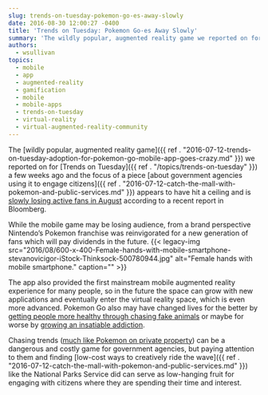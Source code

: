```yaml
---
slug: trends-on-tuesday-pokemon-go-es-away-slowly
date: 2016-08-30 12:00:27 -0400
title: 'Trends on Tuesday: Pokemon Go-es Away Slowly'
summary: 'The wildly popular, augmented reality game we reported on for Trends on Tuesday a few weeks ago and the focus of a piece about government agencies using it to engage citizens appears to have hit a ceiling and is slowly losing active fans in August according to a recent report in Bloomberg. While the mobile game may'
authors:
  - wsullivan
topics:
  - mobile
  - app
  - augmented-reality
  - gamification
  - mobile
  - mobile-apps
  - trends-on-tuesday
  - virtual-reality
  - virtual-augmented-reality-community
---
```


The [wildly popular, augmented reality game]({{ ref . "2016-07-12-trends-on-tuesday-adoption-for-pokemon-go-mobile-app-goes-crazy.md" }}) we reported on for [Trends on Tuesday]({{ ref . "/topics/trends-on-tuesday" }}) a few weeks ago and the focus of a piece [about government agencies using it to engage citizens]({{ ref . "2016-07-12-catch-the-mall-with-pokemon-and-public-services.md" }}) appears to have hit a ceiling and is [slowly losing active fans in August](https://www.bloomberg.com/news/articles/2016-08-22/these-charts-show-that-pokemon-go-is-already-in-decline) according to a recent report in Bloomberg.

While the mobile game may be losing audience, from a brand perspective Nintendo’s Pokemon franchise was reinvigorated for a new generation of fans which will pay dividends in the future. {{< legacy-img src="2016/08/600-x-400-Female-hands-with-mobile-smartphone-stevanovicigor-iStock-Thinksock-500780944.jpg" alt="Female hands with mobile smartphone." caption="" >}} 

The app also provided the first mainstream mobile augmented reality experience for many people, so in the future the space can grow with new applications and eventually enter the virtual reality space, which is even more advanced. Pokemon Go also may have changed lives for the better by [getting people more healthy through chasing fake animals](http://health.usnews.com/wellness/articles/2016-07-11/pokemon-go-has-everyone-exercising) or maybe for worse by [growing an insatiable addiction](http://www.slate.com/articles/technology/gaming/2016/08/i_am_a_hardcore_pokemon_go_player_and_i_might_not_be_ok.html).

Chasing trends ([much like Pokemon on private property](http://nationalreport.net/teen-killed-trespassing-while-playing-pokemon-go/)) can be a dangerous and costly game for government agencies, but paying attention to them and finding [low-cost ways to creatively ride the wave]({{ ref . "2016-07-12-catch-the-mall-with-pokemon-and-public-services.md" }}) like the National Parks Service did can serve as low-hanging fruit for engaging with citizens where they are spending their time and interest.